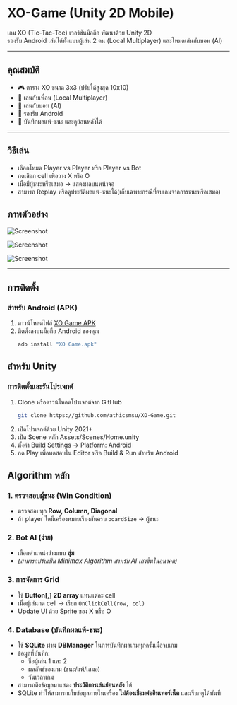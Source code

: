 # XO-Game (Unity 2D Mobile)

เกม XO (Tic-Tac-Toe) เวอร์ชันมือถือ พัฒนาด้วย Unity 2D  
รองรับ Android เล่นได้ทั้งแบบผู้เล่น 2 คน (Local Multiplayer) และโหมดเล่นกับบอท (AI)

---

## คุณสมบัติ
- 🎮 ตาราง XO ขนาด 3x3 (ปรับได้สูงสุด 10x10)  
- 👤 เล่นกับเพื่อน (Local Multiplayer)  
- 🤖 เล่นกับบอท (AI)  
- 📱 รองรับ Android  
- 💾 บันทึกผลแพ้-ชนะ และดูย้อนหลังได้  

---

## วิธีเล่น

- เลือกโหมด Player vs Player หรือ Player vs Bot
- กดเลือก cell เพื่อวาง X หรือ O
- เมื่อมีผู้ชนะหรือเสมอ → แสดงผลบนหน้าจอ
- สามารถ Replay หรือดูประวัติผลแพ้-ชนะได้(เก็บเฉพาะกรณีที่จบเกมจากการชนะหรือเสมอ)

## ภาพตัวอย่าง 
![Screenshot](Assets/Screenshots/gameplay.png)

![Screenshot](Assets/Screenshots/gameplay2.png)

![Screenshot](Assets/Screenshots/gameplay3.png)

---

## การติดตั้ง

### สำหรับ Android (APK)
1. ดาวน์โหลดไฟล์ [XO Game APK](XO%20Game%20APK.zip)  
2. ติดตั้งลงบนมือถือ Android ของคุณ  
   ```bash
   adb install "XO Game.apk"
   
## สำหรับ Unity

### การติดตั้งและรันโปรเจกต์

1. Clone หรือดาวน์โหลดโปรเจกต์จาก GitHub
   ```bash
   git clone https://github.com/athicsmsu/XO-Game.git
2. เปิดโปรเจกต์ด้วย Unity 2021+
3. เปิด Scene หลัก Assets/Scenes/Home.unity
4. ตั้งค่า Build Settings → Platform: Android
5. กด Play เพื่อทดสอบใน Editor หรือ Build & Run สำหรับ Android

## Algorithm หลัก
### 1. ตรวจสอบผู้ชนะ (Win Condition)
- ตรวจสอบทุก **Row, Column, Diagonal**  
- ถ้า player ใดมีเครื่องหมายเรียงกันครบ `boardSize` → ผู้ชนะ  

### 2. Bot AI (ง่าย)
- เลือกตำแหน่งว่างแบบ **สุ่ม**  
- *(สามารถปรับเป็น Minimax Algorithm สำหรับ AI เก่งขึ้นในอนาคต)*  

### 3. การจัดการ Grid
- ใช้ **Button[,] 2D array** แทนแต่ละ cell  
- เมื่อผู้เล่นกด cell → เรียก `OnClickCell(row, col)`  
- Update UI ด้วย Sprite ของ X หรือ O  

### 4. Database (บันทึกผลแพ้-ชนะ)
- ใช้ **SQLite** ผ่าน **DBManager** ในการบันทึกผลเกมทุกครั้งเมื่อจบเกม  
- ข้อมูลที่บันทึก:
  - ชื่อผู้เล่น 1 และ 2  
  - ผลลัพธ์ของเกม (ชนะ/แพ้/เสมอ)  
  - วันเวลาเกม  
- สามารถดึงข้อมูลมาแสดง **ประวัติการเล่นย้อนหลัง** ได้  
- SQLite ทำให้สามารถเก็บข้อมูลภายในเครื่อง **ไม่ต้องเชื่อมต่ออินเทอร์เน็ต** และเรียกดูได้ทันที
